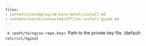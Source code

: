 ```yaml
---
files:
- content/nim/deploy/vm-bare-metal/install.md
- content/nim/disconnected/offline-install-guide.md
---
```


`-k <path/to/nginx-repo.key>`: Path to the private key file. (default: `/etc/ssl/nginx`)
